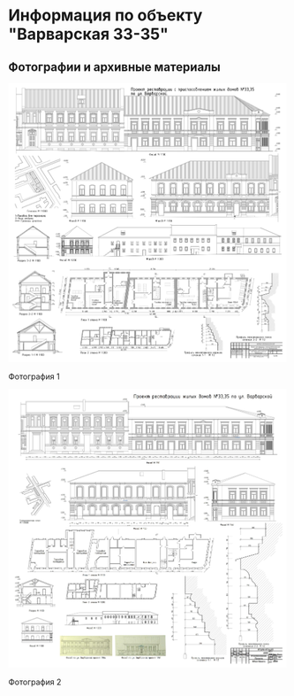 # Информация по объекту "Варварская 33-35"

## Фотографии и архивные материалы

![1](/BuidingsInfo/63f153e5-2c22-4490-b09a-5b747a16594f/1_Compressed.jpg)

Фотография 1

![2](/BuidingsInfo/63f153e5-2c22-4490-b09a-5b747a16594f/2_Compressed.jpg)

Фотография 2

